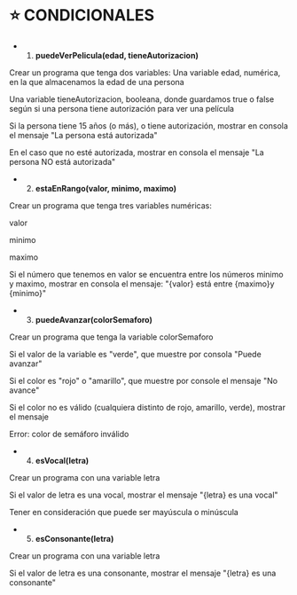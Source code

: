 # :star: CONDICIONALES

- 1. **puedeVerPelicula(edad, tieneAutorizacion)**

Crear un programa que tenga dos variables:
Una variable edad, numérica, en la que almacenamos la edad de una persona

Una variable tieneAutorizacion, booleana, donde guardamos true o false según si una persona tiene autorización para ver una película

Si la persona tiene 15 años (o más), o tiene autorización, mostrar en consola el mensaje "La persona está autorizada"

En el caso que no esté autorizada, mostrar en consola el mensaje "La persona NO está autorizada"

- 2. **estaEnRango(valor, minimo, maximo)**

Crear un programa que tenga tres variables numéricas:

valor

minimo

maximo

Si el número que tenemos en valor se encuentra entre los números minimo y maximo, mostrar en consola el mensaje: "{valor} está entre {maximo}y {minimo}"

- 3. **puedeAvanzar(colorSemaforo)**

Crear un programa que tenga la variable colorSemaforo

Si el valor de la variable es "verde", que muestre por consola "Puede avanzar"

Si el color es "rojo" o "amarillo", que muestre por console el mensaje "No avance"

Si el color no es válido (cualquiera distinto de rojo, amarillo, verde), mostrar el mensaje 

Error: color de semáforo inválido

- 4. **esVocal(letra)**

Crear un programa con una variable letra

Si el valor de letra es una vocal, mostrar el mensaje "{letra} es una vocal"

Tener en consideración que puede ser mayúscula o minúscula

- 5. **esConsonante(letra)**

Crear un programa con una variable letra

Si el valor de letra es una consonante, mostrar el mensaje "{letra} es una consonante"
